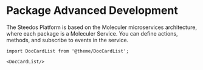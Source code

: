 # Package Advanced Development

The Steedos Platform is based on the Moleculer microservices architecture, where each package is a Moleculer Service. You can define actions, methods, and subscribe to events in the service.

```mdx-code-block
import DocCardList from '@theme/DocCardList';

<DocCardList/>
```
